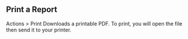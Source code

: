 ## Print a Report

Actions > Print
Downloads a printable PDF. To print, you will open the file then send it to your printer.
